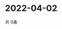 # 2022-04-02
  共 0条

  <!-- BEGIN -->
  <!-- 最后更新时间Sat Apr 02 2022 06:07:40 GMT+0000 (Coordinated Universal Time) -->
  
  <!-- END -->
  
  